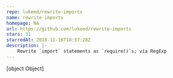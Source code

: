 ```yaml
---
repo: lukeed/rewrite-imports
name: rewrite-imports
homepage: NA
url: https://github.com/lukeed/rewrite-imports
stars: 31
starredAt: 2018-11-16T18:57:28Z
description: |-
    Rewrite `import` statements as `require()`s; via RegExp
---
```


[object Object]
